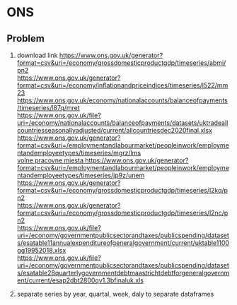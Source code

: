 # ONS
## Problem
1. download link
<a href="https://www.ons.gov.uk/generator?format=csv&uri=/economy/grossdomesticproductgdp/timeseries/abmi/pn2">https://www.ons.gov.uk/generator?format=csv&uri=/economy/grossdomesticproductgdp/timeseries/abmi/pn2</a><br>
<a href="https://www.ons.gov.uk/generator?format=csv&uri=/economy/inflationandpriceindices/timeseries/l522/mm23">https://www.ons.gov.uk/generator?format=csv&uri=/economy/inflationandpriceindices/timeseries/l522/mm23</a><br>
<a href="https://www.ons.gov.uk/economy/nationalaccounts/balanceofpayments/timeseries/l87q/mret">https://www.ons.gov.uk/economy/nationalaccounts/balanceofpayments/timeseries/l87q/mret</a><br>
<a href="https://www.ons.gov.uk/file?uri=/economy/nationalaccounts/balanceofpayments/datasets/uktradeallcountriesseasonallyadjusted/current/allcountriesdec2020final.xlsx">https://www.ons.gov.uk/file?uri=/economy/nationalaccounts/balanceofpayments/datasets/uktradeallcountriesseasonallyadjusted/current/allcountriesdec2020final.xlsx</a><br>
<a href="https://www.ons.gov.uk/generator?format=csv&uri=/employmentandlabourmarket/peopleinwork/employmentandemployeetypes/timeseries/mgrz/lms">https://www.ons.gov.uk/generator?format=csv&uri=/employmentandlabourmarket/peopleinwork/employmentandemployeetypes/timeseries/mgrz/lms</a><br>
<a href="https://www.ons.gov.uk/generator?format=csv&uri=/employmentandlabourmarket/peopleinwork/employmentandemployeetypes/timeseries/jp9z/unem">volne pracovne miesta https://www.ons.gov.uk/generator?format=csv&uri=/employmentandlabourmarket/peopleinwork/employmentandemployeetypes/timeseries/jp9z/unem</a><br>
<a href="https://www.ons.gov.uk/generator?format=csv&uri=/economy/grossdomesticproductgdp/timeseries/l2kq/pn2">https://www.ons.gov.uk/generator?format=csv&uri=/economy/grossdomesticproductgdp/timeseries/l2kq/pn2</a><br>
<a href="https://www.ons.gov.uk/generator?format=csv&uri=/economy/grossdomesticproductgdp/timeseries/l2nc/pn2">https://www.ons.gov.uk/generator?format=csv&uri=/economy/grossdomesticproductgdp/timeseries/l2nc/pn2</a><br>
<a href="https://www.ons.gov.uk/file?uri=/economy/governmentpublicsectorandtaxes/publicspending/datasets/esatable11annualexpenditureofgeneralgovernment/current/uktable1100gg19952018.xlsx">https://www.ons.gov.uk/file?uri=/economy/governmentpublicsectorandtaxes/publicspending/datasets/esatable11annualexpenditureofgeneralgovernment/current/uktable1100gg19952018.xlsx</a><br>
<a href="https://www.ons.gov.uk/file?uri=/economy/governmentpublicsectorandtaxes/publicspending/datasets/esatable28quarterlygovernmentdebtmaastrichtdebtforgeneralgovernment/current/esap2dbt2800qv1.3bfinaluk.xls">https://www.ons.gov.uk/file?uri=/economy/governmentpublicsectorandtaxes/publicspending/datasets/esatable28quarterlygovernmentdebtmaastrichtdebtforgeneralgovernment/current/esap2dbt2800qv1.3bfinaluk.xls</a><br>


2. separate series by year, quartal, week, daly to separate dataframes

